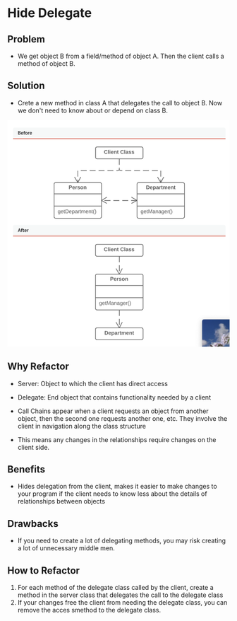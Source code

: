 # Hide Delegate

## Problem
- We get object B from a field/method of object A. Then the client calls a method of object B.

## Solution
- Crete a new method in class A that delegates the call to object B. Now we don't need to know about or depend on class B.

![alt text](image.png)


## Why Refactor

- Server: Object to which the client has direct access
- Delegate: End object that contains functionality needed by a client

- Call Chains appear when a client requests an object from another object, then the second one requests another one, etc. They involve the client in navigation along the class structure
- This means any changes in the relationships require changes on the client side.

## Benefits

- Hides delegation from the client, makes it easier to make changes to your program if the client needs to know less about the details of relationships between objects

## Drawbacks

- If you need to create a lot of delegating methods, you may risk creating a lot of unnecessary middle men.

## How to Refactor

1. For each method of the delegate class called by the client, create a method in the server class that delegates the call to the delegate class
2. If your changes free the client from needing the delegate class, you can remove the acces smethod to the delegate class.